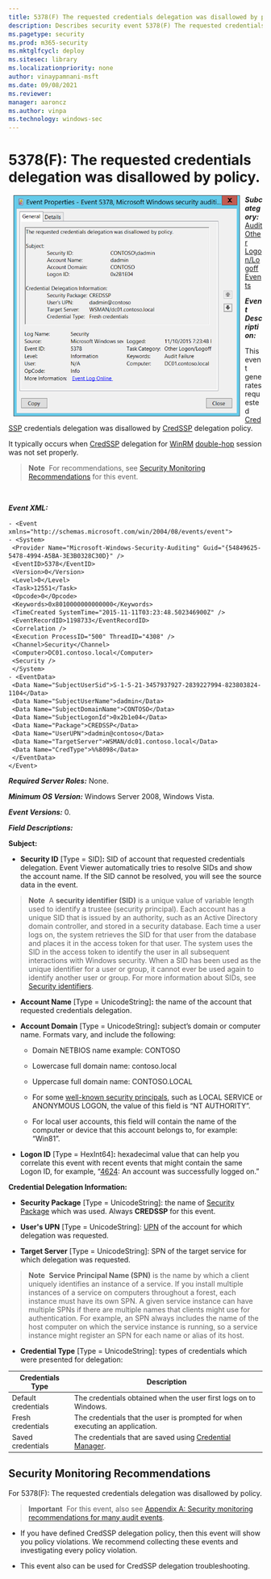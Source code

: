 ```yaml
---
title: 5378(F) The requested credentials delegation was disallowed by policy. (Windows 10)
description: Describes security event 5378(F) The requested credentials delegation was disallowed by policy.
ms.pagetype: security
ms.prod: m365-security
ms.mktglfcycl: deploy
ms.sitesec: library
ms.localizationpriority: none
author: vinaypamnani-msft
ms.date: 09/08/2021
ms.reviewer: 
manager: aaroncz
ms.author: vinpa
ms.technology: windows-sec
---
```


# 5378(F): The requested credentials delegation was disallowed by policy.


<img src="images/event-5378.png" alt="Event 5378 illustration" width="449" height="438" hspace="10" align="left" />

***Subcategory:***&nbsp;[Audit Other Logon/Logoff Events](audit-other-logonlogoff-events.md)

***Event Description:***

This event generates requested [CredSSP](/openspecs/windows_protocols/ms-cssp/85f57821-40bb-46aa-bfcb-ba9590b8fc30) credentials delegation was disallowed by [CredSSP](/openspecs/windows_protocols/ms-cssp/85f57821-40bb-46aa-bfcb-ba9590b8fc30) delegation policy.

It typically occurs when [CredSSP](/openspecs/windows_protocols/ms-cssp/85f57821-40bb-46aa-bfcb-ba9590b8fc30) delegation for [WinRM](/windows/win32/winrm/portal) [double-hop](/windows/win32/winrm/multi-hop-support) session was not set properly.

> **Note**&nbsp;&nbsp;For recommendations, see [Security Monitoring Recommendations](#security-monitoring-recommendations) for this event.

<br clear="all">

***Event XML:***
```
- <Event xmlns="http://schemas.microsoft.com/win/2004/08/events/event">
- <System>
 <Provider Name="Microsoft-Windows-Security-Auditing" Guid="{54849625-5478-4994-A5BA-3E3B0328C30D}" /> 
 <EventID>5378</EventID> 
 <Version>0</Version> 
 <Level>0</Level> 
 <Task>12551</Task> 
 <Opcode>0</Opcode> 
 <Keywords>0x8010000000000000</Keywords> 
 <TimeCreated SystemTime="2015-11-11T03:23:48.502346900Z" /> 
 <EventRecordID>1198733</EventRecordID> 
 <Correlation /> 
 <Execution ProcessID="500" ThreadID="4308" /> 
 <Channel>Security</Channel> 
 <Computer>DC01.contoso.local</Computer> 
 <Security /> 
 </System>
- <EventData>
 <Data Name="SubjectUserSid">S-1-5-21-3457937927-2839227994-823803824-1104</Data> 
 <Data Name="SubjectUserName">dadmin</Data> 
 <Data Name="SubjectDomainName">CONTOSO</Data> 
 <Data Name="SubjectLogonId">0x2b1e04</Data> 
 <Data Name="Package">CREDSSP</Data> 
 <Data Name="UserUPN">dadmin@contoso</Data> 
 <Data Name="TargetServer">WSMAN/dc01.contoso.local</Data> 
 <Data Name="CredType">%%8098</Data> 
 </EventData>
</Event>

```

***Required Server Roles:*** None.

***Minimum OS Version:*** Windows Server 2008, Windows Vista.

***Event Versions:*** 0.

***Field Descriptions:***

**Subject:**

-   **Security ID** \[Type = SID\]**:** SID of account that requested credentials delegation. Event Viewer automatically tries to resolve SIDs and show the account name. If the SID cannot be resolved, you will see the source data in the event.

> **Note**&nbsp;&nbsp;A **security identifier (SID)** is a unique value of variable length used to identify a trustee (security principal). Each account has a unique SID that is issued by an authority, such as an Active Directory domain controller, and stored in a security database. Each time a user logs on, the system retrieves the SID for that user from the database and places it in the access token for that user. The system uses the SID in the access token to identify the user in all subsequent interactions with Windows security. When a SID has been used as the unique identifier for a user or group, it cannot ever be used again to identify another user or group. For more information about SIDs, see [Security identifiers](/windows/access-protection/access-control/security-identifiers).

-   **Account Name** \[Type = UnicodeString\]**:** the name of the account that requested credentials delegation.

-   **Account Domain** \[Type = UnicodeString\]**:** subject’s domain or computer name. Formats vary, and include the following:

    -   Domain NETBIOS name example: CONTOSO

    -   Lowercase full domain name: contoso.local

    -   Uppercase full domain name: CONTOSO.LOCAL

    -   For some [well-known security principals](/windows/security/identity-protection/access-control/security-identifiers), such as LOCAL SERVICE or ANONYMOUS LOGON, the value of this field is “NT AUTHORITY”.

    -   For local user accounts, this field will contain the name of the computer or device that this account belongs to, for example: “Win81”.

-   **Logon ID** \[Type = HexInt64\]**:** hexadecimal value that can help you correlate this event with recent events that might contain the same Logon ID, for example, “[4624](event-4624.md): An account was successfully logged on.”

**Credential Delegation Information:**

-   **Security Package** \[Type = UnicodeString\]: the name of [Security Package](/windows/win32/secauthn/ssp-aps-versus-ssps) which was used. Always **CREDSSP** for this event.

-   **User's UPN** \[Type = UnicodeString\]: [UPN](/windows/win32/secauthn/user-name-formats) of the account for which delegation was requested.

-   **Target Server** \[Type = UnicodeString\]: SPN of the target service for which delegation was requested.

> **Note**&nbsp;&nbsp;**Service Principal Name (SPN)** is the name by which a client uniquely identifies an instance of a service. If you install multiple instances of a service on computers throughout a forest, each instance must have its own SPN. A given service instance can have multiple SPNs if there are multiple names that clients might use for authentication. For example, an SPN always includes the name of the host computer on which the service instance is running, so a service instance might register an SPN for each name or alias of its host.

-   **Credential Type** \[Type = UnicodeString\]: types of credentials which were presented for delegation:

| Credentials Type    | Description                                                                                                                                 |
|---------------------|---------------------------------------------------------------------------------------------------------------------------------------------|
| Default credentials | The credentials obtained when the user first logs on to Windows.                                                                            |
| Fresh credentials   | The credentials that the user is prompted for when executing an application.                                                                |
| Saved credentials   | The credentials that are saved using [Credential Manager](/windows/win32/secauthn/credential-manager). |

## Security Monitoring Recommendations

For 5378(F): The requested credentials delegation was disallowed by policy.

> **Important**&nbsp;&nbsp;For this event, also see [Appendix A: Security monitoring recommendations for many audit events](appendix-a-security-monitoring-recommendations-for-many-audit-events.md).

-   If you have defined CredSSP delegation policy, then this event will show you policy violations. We recommend collecting these events and investigating every policy violation.

-   This event also can be used for CredSSP delegation troubleshooting.